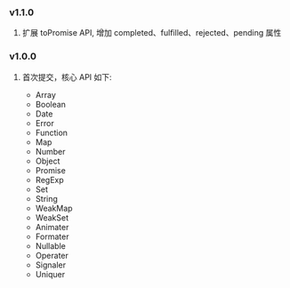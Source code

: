 ### v1.1.0

1. 扩展 toPromise API, 增加 completed、fulfilled、rejected、pending 属性

### v1.0.0

1. 首次提交，核心 API 如下:

   - Array
   - Boolean
   - Date
   - Error
   - Function
   - Map
   - Number
   - Object
   - Promise
   - RegExp
   - Set
   - String
   - WeakMap
   - WeakSet
   - Animater
   - Formater
   - Nullable
   - Operater
   - Signaler
   - Uniquer